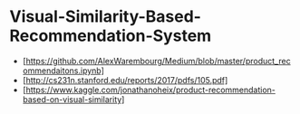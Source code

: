 # Visual-Similarity-Based-Recommendation-System


- [https://github.com/AlexWarembourg/Medium/blob/master/product_recommendaitons.ipynb]
- [http://cs231n.stanford.edu/reports/2017/pdfs/105.pdf]
- [https://www.kaggle.com/jonathanoheix/product-recommendation-based-on-visual-similarity]

